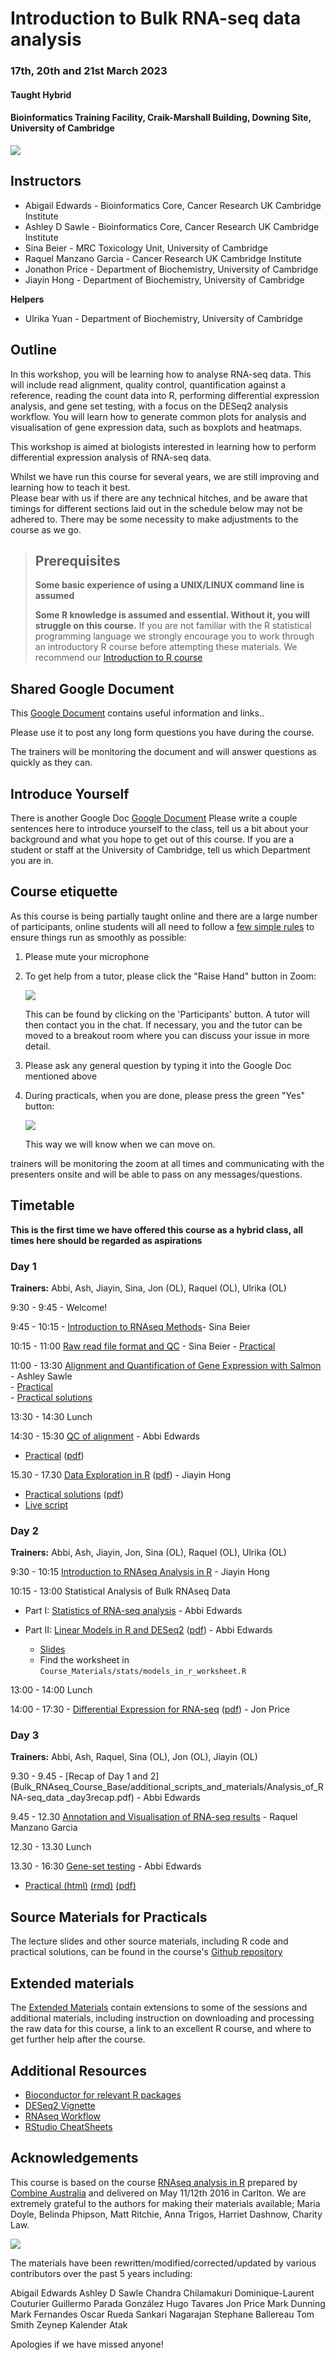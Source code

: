 # Introduction to Bulk RNA-seq data analysis
### 17th, 20th and 21st March 2023
#### Taught Hybrid
#### Bioinformatics Training Facility, Craik-Marshall Building, Downing Site, University of Cambridge

![](Bulk_RNAseq_Course_Base/images/CRUK_Cambridge_Major_Centre_logo.jpg)

## Instructors

* Abigail Edwards - Bioinformatics Core, Cancer Research UK Cambridge Institute
* Ashley D Sawle - Bioinformatics Core, Cancer Research UK Cambridge Institute
* Sina Beier - MRC Toxicology Unit, University of Cambridge
* Raquel Manzano Garcia - Cancer Research UK Cambridge Institute
* Jonathon Price - Department of Biochemistry, University of Cambridge
* Jiayin Hong - Department of Biochemistry, University of Cambridge

**Helpers**
* Ulrika Yuan - Department of Biochemistry, University of Cambridge


## Outline

In this workshop, you will be learning how to analyse RNA-seq data. This will
include read alignment, quality control, quantification against a reference,
reading the count data into R, performing differential expression analysis, and
gene set testing, with a focus on the DESeq2 analysis workflow. You will learn
how to generate common plots for analysis and visualisation of gene expression
data, such as boxplots and heatmaps.

This workshop is aimed at biologists interested in learning how to perform
differential expression analysis of RNA-seq data.

Whilst we have run this course for several years, we are still improving and learning how to
teach it best.  
Please bear with us if there are any technical hitches, and
be aware that timings for different sections laid out in the schedule below may
not be adhered to. There may be some necessity to make adjustments to the course
as we go.

> ## Prerequisites
>
> __**Some basic experience of using a UNIX/LINUX command line is assumed**__
>
> __**Some R knowledge is assumed and essential. Without it, you
> will struggle on this course.**__
> If you are not familiar with the R statistical programming language we
> strongly encourage you to work through an introductory R course before
> attempting these materials.
> We recommend our [Introduction to R course](https://bioinformatics-core-shared-training.github.io/r-intro/)

## Shared Google Document

This
[Google Document](https://docs.google.com/document/d/1zClM_fTWQIECQUkzWSBGm66s0Giv6qaSkfM3KyCVd0c/edit?usp=sharing) contains useful information and links..

Please use it to post any long form questions you have during the course.

The trainers will be monitoring the document and will answer questions as quickly
as they can.

## Introduce Yourself

There is another Google Doc
[Google Document](https://docs.google.com/document/d/1GGAJlyF45s8MyZjSIWh8JeC9AJ8DBA131D8kYRsM0h8/edit?usp=sharing)
Please write a couple sentences here to introduce yourself to the class, tell
us a bit about your background and what you hope to get out of this course.  If
you are a student or staff at the University of Cambridge, tell us which
Department you are in.


## Course etiquette

As this course is being partially taught online and there are a large number of participants,
online students will all need to follow a [few simple rules](https://docs.google.com/presentation/d/e/2PACX-1vQv9nTlsdRC9iZJU138tLL1jrwNoryp8P-FnXxb_ugOOWjbav4QHTLYLLZj2KK4kTO0_3x3VlzSdrUu/pub?start=false&loop=false&delayms=3000) to ensure things run as smoothly as possible:

1. Please mute your microphone

2. To get help from a tutor, please click the "Raise Hand" button in Zoom:

    ![](Bulk_RNAseq_Course_Base/images/raise_hand.png)

   This can be found by clicking on the 'Participants' button. A tutor will
   then contact you in the chat. If necessary, you and the tutor can be moved
   to a breakout room where you can discuss your issue in more detail.

3. Please ask any general question by typing it into the Google Doc mentioned above

4. During practicals, when you are done, please press the green "Yes" button:

    ![](Bulk_RNAseq_Course_Base/images/yes_button.png)

   This way we will know when we can move on.
   
trainers will be monitoring the zoom at all times and communicating with the presenters onsite and will be able to pass on any messages/questions.

## Timetable

**This is the first time we have offered this course as a hybrid class, all times here should be
regarded as aspirations**

### Day 1

**Trainers:** Abbi, Ash, Jiayin, Sina, Jon (OL), Raquel (OL), Ulrika (OL)

9:30 - 9:45 - Welcome! <!-- Abbi -->

9:45 - 10:15 - [Introduction to RNAseq
Methods](Bulk_RNAseq_Course_Base/Markdowns/01_Introduction_to_RNAseq_Methods.html)- Sina Beier

10:15 - 11:00 [Raw read file format and
QC](Bulk_RNAseq_Course_Base/Markdowns/02_FastQC_introduction.html) - Sina Beier
    - [Practical](Bulk_RNAseq_Course_Base/Markdowns/02_FastQC_practical.html)
<!--    - [Practical solutions](Bulk_RNAseq_Course_Base/Markdowns/02_FastQC_practical.Solutions.html)  -->

11:00 - 13:30 [Alignment and Quantification of Gene Expression with Salmon](Bulk_RNAseq_Course_Base/Markdowns/03_Quantification_with_Salmon_introduction.html) - Ashley Sawle  
    - [Practical](Bulk_RNAseq_Course_Base/Markdowns/03_Quantification_with_Salmon_practical.html)  
    - [Practical solutions](Bulk_RNAseq_Course_Base/Markdowns/03_Quantification_with_Salmon_practical.Solutions.html)
    
13:30 - 14:30 Lunch

14:30 - 15:30 [QC of alignment](Bulk_RNAseq_Course_Base/Markdowns/04_Quality_Control_introduction.html) - Abbi Edwards

  - [Practical](Bulk_RNAseq_Course_Base/Markdowns/04_Quality_Control_practical.html) ([pdf](Bulk_RNAseq_Course_Base/Markdowns/04_Quality_Control_practical.pdf))  
<!--    - [Practical solutions](Bulk_RNAseq_Course_Base/Markdowns/04_Quality_COntrol_practical.Solutions.html) ([pdf](Bulk_RNAseq_Course_Base/Markdowns/04_Quality_Control_practical.Solutions.pdf))    -->

15.30 - 17.30 [Data Exploration in R](Bulk_RNAseq_Course_Base/Markdowns/05_Data_Exploration.html) ([pdf](Bulk_RNAseq_Course_Base/Markdowns/05_Data_Exploration.pdf)) - Jiayin Hong   
- [Practical solutions](Bulk_RNAseq_Course_Base/Markdowns/05_Data_Exploration.Solutions.html) ([pdf](Bulk_RNAseq_Course_Base/Markdowns/05_Data_Exploration.Solutions.pdf))  
- [Live script](Live_Scripts/data_exploration.R) 

### Day 2

**Trainers:** Abbi, Ash, Jiayin, Jon, Sina (OL), Raquel (OL), Ulrika (OL)

<!-- Welcome Announcements - Abbi -->
9:30 - 10:15  [Introduction to RNAseq Analysis in
R](Bulk_RNAseq_Course_Base/Markdowns/06_Introduction_to_RNAseq_Analysis_in_R.html) - Jiayin Hong

10:15 - 13:00 Statistical Analysis of Bulk RNAseq Data

- Part I: [Statistics of RNA-seq analysis](Bulk_RNAseq_Course_Base/additional_scripts_and_materials/RNA-seq_stats.pdf) - Abbi Edwards

- Part II: [Linear Models in R and DESeq2](Bulk_RNAseq_Course_Base/Markdowns/07_Linear_Models.html) ([pdf](Bulk_RNAseq_Course_Base/Markdowns/07_Linear_Models.pdf)) - Abbi Edwards  
    - [Slides](Bulk_RNAseq_Course_Base/additional_scripts_and_materials/Statistical_models_in_R_DESeq2.pdf) 
    - Find the worksheet in `Course_Materials/stats/models_in_r_worksheet.R`

13:00 - 14:00 Lunch

14:00 - 17:30 - [Differential Expression for RNA-seq](Bulk_RNAseq_Course_Base/Markdowns/08_DE_analysis_with_DESeq2.html)
([pdf](Bulk_RNAseq_Course_Base/Markdowns/08_DE_analysis_with_DESeq2.pdf)) - Jon Price
<!--   - [Live script](live_scripts/Deseq2.R) -->
<!--   - [practical solutions](Bulk_RNAseq_Course_Base/Markdowns/08_DE_analysis_with_DESeq2.Solutions.html) ([pdf](Bulk_RNAseq_Course_Base/Markdowns/08_DE_analysis_with_DESeq2.Solutions.pdf))   -->
<!--      - [live script](live_scripts/Deseq2.R) -->
<!--      - [extra models plots](Bulk_RNAseq_Course_Base/additional_scripts_and_materials/Expl_all.pdf) -->

### Day 3

**Trainers:** Abbi, Ash, Raquel, Sina (OL), Jon (OL), Jiayin (OL)

9.30 - 9.45 - [Recap of Day 1 and 2](Bulk_RNAseq_Course_Base/additional_scripts_and_materials/Analysis_of_RNA-seq_data _day3recap.pdf) - Abbi Edwards

9.45 - 12.30 [Annotation and Visualisation of RNA-seq results](Bulk_RNAseq_Course_Base/Markdowns/09_Annotation_and_Visualisation.html) - Raquel Manzano Garcia
 <!-- - [practical solutions](Bulk_RNAseq_Course_Base/Markdowns/09_Annotation_and_Visualisation_Solutions.html)   -->
 <!-- - [live script](live_scripts/AandV.R) -->

12.30 - 13.30 Lunch

13.30 - 16:30  [Gene-set testing](Bulk_RNAseq_Course_Base/Markdowns/10_Gene_set_testing_introduction.html) - Abbi Edwards
   - [Practical (html)](Bulk_RNAseq_Course_Base/Markdowns/10_Gene_set_testing.html) [(rmd)](Bulk_RNAseq_Course_Base/Markdowns/10_Gene_set_testing.Rmd) [(pdf)](Bulk_RNAseq_Course_Base/Markdowns/10_Gene_set_testing.pdf)
  <!-- - [Practical solutions (html)](Bulk_RNAseq_Course_Base/Markdowns/10_Gene_set_testing.Solutions.html) [(rmd)](Bulk_RNAseq_Course_Base/Markdowns/10_Gene_set_testing.Solutions.Rmd) [(pdf)](Bulk_RNAseq_Course_Base/Markdowns/10_Gene_set_testing.Solutions.pdf) -->
  <!-- - [Live Script](live_scripts/GS.R) -->

<!-- Goodbye: Abbi -->

## Source Materials for Practicals

The lecture slides and other source materials, including R code and
practical solutions, can be found in the course's [Github
repository](https://github.com/bioinformatics-core-shared-training/Bulk_RNASeq_Course_March23)

## Extended materials

The [Extended Materials](Extended_index.md) contain extensions to some of the
sessions and additional materials, including instruction on downloading and
processing the raw data for this course, a link to an excellent R course, and
where to get further help after the course.

## Additional Resources

* [Bioconductor for relevant R packages](https://bioconductor.org/)
* [DESeq2 Vignette](https://bioconductor.org/packages/release/bioc/vignettes/DESeq2/inst/doc/DESeq2.html)  
* [RNAseq Workflow](http://master.bioconductor.org/packages/release/workflows/vignettes/rnaseqGene/inst/doc/rnaseqGene.html)  
* [RStudio CheatSheets](https://rstudio.com/resources/cheatsheets/)

## Acknowledgements

This course is based on the course [RNAseq analysis in
R](http://combine-australia.github.io/2016-05-11-RNAseq/) prepared by [Combine
Australia](https://combine.org.au/) and delivered on May 11/12th 2016 in
Carlton. We are extremely grateful to the authors for making their materials
available; Maria Doyle, Belinda Phipson, Matt Ritchie, Anna Trigos, Harriet
Dashnow, Charity Law.

![](Bulk_RNAseq_Course_Base/images/combine_banner_small.png)

The materials have been rewritten/modified/corrected/updated by various
contributors over the past 5 years including:

Abigail Edwards
Ashley D Sawle
Chandra Chilamakuri
Dominique-Laurent Couturier
Guillermo Parada González
Hugo Tavares
Jon Price
Mark Dunning
Mark Fernandes
Oscar Rueda
Sankari Nagarajan
Stephane Ballereau
Tom Smith
Zeynep Kalender Atak

Apologies if we have missed anyone!
